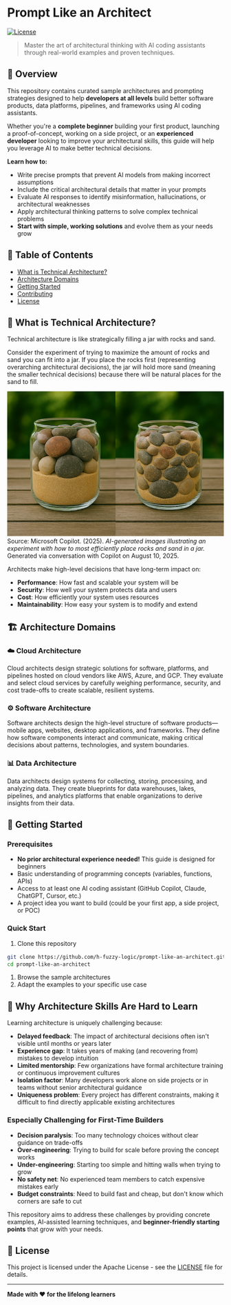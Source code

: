 # Prompt Like an Architect

[![License](https://img.shields.io/badge/License-Apache_2.0-blue.svg)](https://opensource.org/licenses/Apache-2.0)

> Master the art of architectural thinking with AI coding assistants through real-world examples and proven techniques.

## 🎯 Overview

This repository contains curated sample architectures and prompting strategies designed to help **developers at all levels** build better software products, data platforms, pipelines, and frameworks using AI coding assistants.

Whether you're a **complete beginner** building your first product, launching a proof-of-concept, working on a side project, or an **experienced developer** looking to improve your architectural skills, this guide will help you leverage AI to make better technical decisions.

**Learn how to:**
- Write precise prompts that prevent AI models from making incorrect assumptions
- Include the critical architectural details that matter in your prompts  
- Evaluate AI responses to identify misinformation, hallucinations, or architectural weaknesses
- Apply architectural thinking patterns to solve complex technical problems
- **Start with simple, working solutions** and evolve them as your needs grow

## 📖 Table of Contents

- [What is Technical Architecture?](#what-is-technical-architecture)
- [Architecture Domains](#architecture-domains)
- [Getting Started](#getting-started)
- [Contributing](#contributing)
- [License](#license)

## 📐 What is Technical Architecture?

Technical architecture is like strategically filling a jar with rocks and sand. 

Consider the experiment of trying to maximize the amount of rocks and sand you can fit into a jar. If you place the rocks first (representing overarching architectural decisions), the jar will hold more sand (meaning the smaller technical decisions) because there will be natural places for the sand to fill. 

![Rocks and sand in a jar](/images/glass-jar.png)
Source: Microsoft Copilot. (2025). *AI-generated images illustrating an experiment with how to most efficiently place rocks and sand in a jar.* Generated via conversation with Copilot on August 10, 2025.


Architects make high-level decisions that have long-term impact on:
- **Performance**: How fast and scalable your system will be
- **Security**: How well your system protects data and users
- **Cost**: How efficiently your system uses resources
- **Maintainability**: How easy your system is to modify and extend


## 🏗️ Architecture Domains

### ☁️ Cloud Architecture
Cloud architects design strategic solutions for software, platforms, and pipelines hosted on cloud vendors like AWS, Azure, and GCP. They evaluate and select cloud services by carefully weighing performance, security, and cost trade-offs to create scalable, resilient systems.

### ⚙️ Software Architecture  
Software architects design the high-level structure of software products—mobile apps, websites, desktop applications, and frameworks. They define how software components interact and communicate, making critical decisions about patterns, technologies, and system boundaries.

### 📊 Data Architecture
Data architects design systems for collecting, storing, processing, and analyzing data. They create blueprints for data warehouses, lakes, pipelines, and analytics platforms that enable organizations to derive insights from their data.

## 🚀 Getting Started

### Prerequisites
- **No prior architectural experience needed!** This guide is designed for beginners
- Basic understanding of programming concepts (variables, functions, APIs)
- Access to at least one AI coding assistant (GitHub Copilot, Claude, ChatGPT, Cursor, etc.)
- A project idea you want to build (could be your first app, a side project, or POC)

### Quick Start
1. Clone this repository
```bash
git clone https://github.com/h-fuzzy-logic/prompt-like-an-architect.git
cd prompt-like-an-architect
```

1. Browse the sample architectures
1. Adapt the examples to your specific use case

## 🤔 Why Architecture Skills Are Hard to Learn

Learning architecture is uniquely challenging because:

- **Delayed feedback**: The impact of architectural decisions often isn't visible until months or years later
- **Experience gap**: It takes years of making (and recovering from) mistakes to develop intuition
- **Limited mentorship**: Few organizations have formal architecture training or continuous improvement cultures
- **Isolation factor**: Many developers work alone on side projects or in teams without senior architectural guidance
- **Uniqueness problem**: Every project has different constraints, making it difficult to find directly applicable existing architectures

### **Especially Challenging for First-Time Builders**
- **Decision paralysis**: Too many technology choices without clear guidance on trade-offs
- **Over-engineering**: Trying to build for scale before proving the concept works
- **Under-engineering**: Starting too simple and hitting walls when trying to grow
- **No safety net**: No experienced team members to catch expensive mistakes early
- **Budget constraints**: Need to build fast and cheap, but don't know which corners are safe to cut

This repository aims to address these challenges by providing concrete examples, AI-assisted learning techniques, and **beginner-friendly starting points** that grow with your needs.


## 📄 License

This project is licensed under the Apache License - see the [LICENSE](LICENSE) file for details.

---

**Made with ❤️ for the lifelong learners**